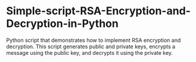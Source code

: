 # Simple-script-RSA-Encryption-and-Decryption-in-Python
Python script that demonstrates how to implement RSA encryption and decryption. This script generates public and private keys, encrypts a message using the public key, and decrypts it using the private key.
